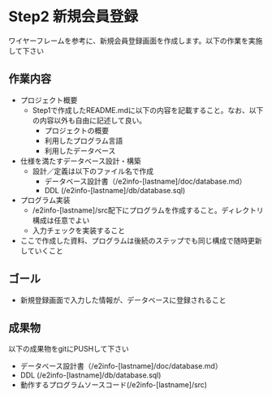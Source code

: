 # Step2 新規会員登録

ワイヤーフレームを参考に、新規会員登録画面を作成します。以下の作業を実施して下さい

## 作業内容

* プロジェクト概要
    * Step1で作成したREADME.mdに以下の内容を記載すること。なお、以下の内容以外も自由に記述して良い。
        * プロジェクトの概要
        * 利用したプログラム言語
        * 利用したデータベース
* 仕様を満たすデータベース設計・構築
    * 設計／定義は以下のファイル名で作成
        * データベース設計書（/e2info-[lastname]/doc/database.md）
        * DDL (/e2info-[lastname]/db/database.sql)
* プログラム実装
    * /e2info-[lastname]/src配下にプログラムを作成すること。ディレクトリ構成は任意でよい
    * 入力チェックを実装すること
* ここで作成した資料、プログラムは後続のステップでも同じ構成で随時更新していくこと

## ゴール

* 新規登録画面で入力した情報が、データベースに登録されること

## 成果物

以下の成果物をgitにPUSHして下さい

* データベース設計書（/e2info-[lastname]/doc/database.md）
* DDL (/e2info-[lastname]/db/database.sql)
* 動作するプログラムソースコード(/e2info-[lastname]/src)
